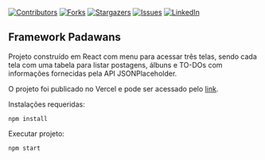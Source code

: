 [![Contributors][contributors-shield]][contributors-url]
[![Forks][forks-shield]][forks-url]
[![Stargazers][stars-shield]][stars-url]
[![Issues][issues-shield]][issues-url]
[![LinkedIn][linkedin-shield]][linkedin-url]

<!-- MARKDOWN LINKS & IMAGES -->
<!-- https://www.markdownguide.org/basic-syntax/#reference-style-links -->
[contributors-shield]: https://img.shields.io/github/contributors/RaissaCorreaA/desafio-framework.svg?style=for-the-badge
[contributors-url]: https://github.com/RaissaCorreaA/desafio-framework/graphs/contributors
[forks-shield]: https://img.shields.io/github/forks/RaissaCorreaA/desafio-framework.svg?style=for-the-badge
[forks-url]: https://github.com/RaissaCorreaA/desafio-framework/network/members
[stars-shield]: https://img.shields.io/github/stars/RaissaCorreaA/desafio-framework.svg?style=for-the-badge
[stars-url]: https://github.com//RaissaCorreaA/desafio-framework/stargazers
[issues-shield]: https://img.shields.io/github/issues/RaissaCorreaA/desafio-framework.svg?style=for-the-badge
[issues-url]: https://github.com/RaissaCorreaA/desafio-framework/issues
[linkedin-shield]: https://img.shields.io/badge/-LinkedIn-black.svg?style=for-the-badge&logo=linkedin&colorB=555
[linkedin-url]: https://www.linkedin.com/in/raissacorrea25/


## Framework Padawans


Projeto construído em React com menu para acessar três telas, sendo cada tela com uma tabela para listar postagens, álbuns e TO-DOs com informações fornecidas pela API JSONPlaceholder.


O projeto foi publicado no Vercel e pode ser acessado pelo [link](https://desafioframework.vercel.app/).

Instalações requeridas:
```
npm install
```
Executar projeto:
```
npm start
```


